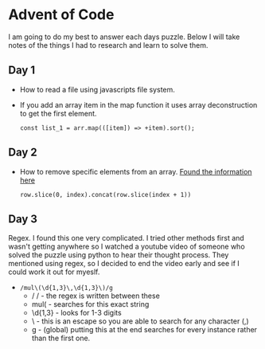 # Advent of Code 

I am going to do my best to answer each days puzzle. Below I will take notes of the things I had to research and learn to solve them.

## Day 1
- How to read a file using javascripts file system.
- If you add an array item in the map function it uses array deconstruction to get the first element.  

    ``const list_1 = arr.map(([item]) => +item).sort();``

## Day 2
- How to remove specific elements from an array.
  [Found the information here](https://www.freecodecamp.org/news/how-to-remove-an-element-from-a-javascript-array-removing-a-specific-item-in-js/#heading-remove-an-element-at-any-position-of-an-array-with-slice-and-concat)  

   ``row.slice(0, index).concat(row.slice(index + 1))``

## Day 3
 Regex. I found this one very complicated. I tried other methods first and wasn't getting anywhere so I watched a youtube video of someone who solved the puzzle using python to hear their thought process. They mentioned using regex, so I decided to end the video early and see if I could work it out for myeslf.
 - `/mul\(\d{1,3}\,\d{1,3}\)/g`
   - / / - the regex is written between these
   - mul\( - searches for this exact string
   - \d{1,3} - looks for 1-3 digits
   - \ - this is an escape so you are able to search for any character (,)
   - g - (global) putting this at the end searches for every instance rather than the first one.
  
  
  
  
